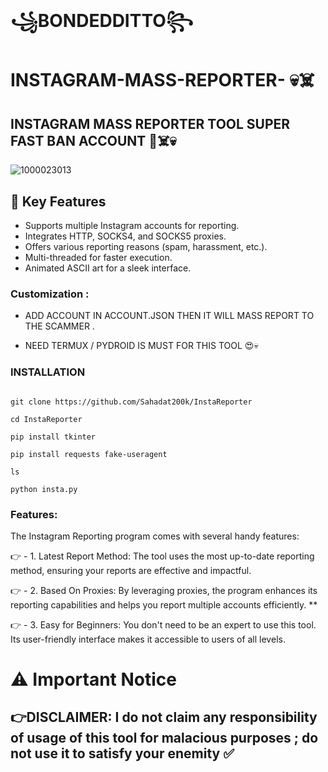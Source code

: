 # ꧁BONDEDDITTO꧂

# INSTAGRAM-MASS-REPORTER- 💀☠️
## INSTAGRAM MASS REPORTER TOOL SUPER FAST BAN ACCOUNT 🙏☠️💀
![1000023013](https://github.com/user-attachments/assets/8c286bbd-38de-4e58-9967-b67c9e8ac303)

## 🚀 Key Features
- Supports multiple Instagram accounts for reporting.
- Integrates HTTP, SOCKS4, and SOCKS5 proxies.
- Offers various reporting reasons (spam, harassment, etc.).
- Multi-threaded for faster execution.
- Animated ASCII art for a sleek interface.

### Customization :

 - ADD ACCOUNT IN ACCOUNT.JSON THEN IT WILL MASS REPORT TO THE SCAMMER  .

 - NEED TERMUX / PYDROID IS MUST FOR THIS TOOL 😍💀

### INSTALLATION 
```

git clone https://github.com/Sahadat200k/InstaReporter

cd InstaReporter

pip install tkinter

pip install requests fake-useragent

ls

python insta.py

```
 

### Features:

 The Instagram Reporting program comes with several handy features:

👉  - 1. Latest Report Method: The tool uses the most up-to-date reporting method, ensuring your reports are effective and impactful.

👉 - 2.  Based On Proxies: By leveraging proxies, the program enhances its reporting capabilities and helps you report multiple accounts efficiently. **


👉 - 3. Easy for Beginners: You don't need to be an expert to use this tool. Its user-friendly interface makes it accessible to users of all levels. 

# ⚠️ Important Notice 

## 👉DISCLAIMER: I do not claim any responsibility of usage of this tool for malacious purposes ; do not use it to satisfy your enemity ✅  
